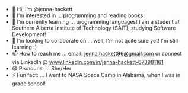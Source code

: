 - 👋 Hi, I’m @jenna-hackett
- 👀 I’m interested in ... programming and reading books!
- 🌱 I’m currently learning ... programming languages! I am a student at Southern Alberta Institute of Technology (SAIT), studying Software Development!
- 💞️ I’m looking to collaborate on ... well, I'm not quite sure yet! I'm still learning :)
- 📫 How to reach me ... email: jenna.hackett96@gmail.com or connect via LinkedIn @ www.linkedin.com/in/jenna-hackett-673981161
- 😄 Pronouns: ... She/Her
- ⚡ Fun fact: ... I went to NASA Space Camp in Alabama, when I was in grade school! 

<!---
jenna-hackett/jenna-hackett is a ✨ special ✨ repository because its `README.md` (this file) appears on your GitHub profile.
You can click the Preview link to take a look at your changes.
--->
